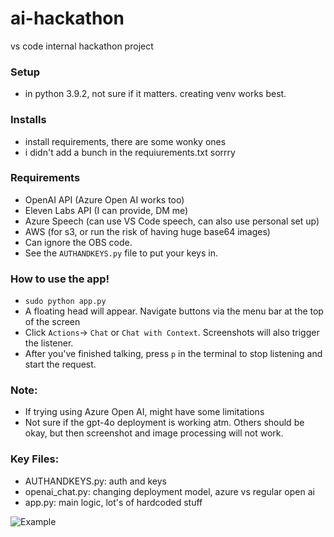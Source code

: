 # ai-hackathon
vs code internal hackathon project

### Setup
- in python 3.9.2, not sure if it matters. creating venv works best.

### Installs
- install requirements, there are some wonky ones
- i didn't add a bunch in the requiurements.txt sorrry

### Requirements
- OpenAI API (Azure Open AI works too)
- Eleven Labs API (I can provide, DM me)
- Azure Speech (can use VS Code speech, can also use personal set up)
- AWS (for s3, or run the risk of having huge base64 images)
- Can ignore the OBS code.
- See the `AUTHANDKEYS.py` file to put your keys in.

### How to use the app!
- `sudo python app.py`
- A floating head will appear. Navigate buttons via the menu bar at the top of the screen
- Click `Actions`-> `Chat` or `Chat with Context`. Screenshots will also trigger the listener.
- After you've finished talking, press `p` in the terminal to stop listening and start the request.

### Note:
- If trying using Azure Open AI, might have some limitations
- Not sure if the gpt-4o deployment is working atm. Others should be okay, but then screenshot and image processing will not work. 

### Key Files:
- AUTHANDKEYS.py: auth and keys
- openai_chat.py: changing deployment model, azure vs regular open ai
- app.py: main logic, lot's of hardcoded stuff

![Example](/readme.png)